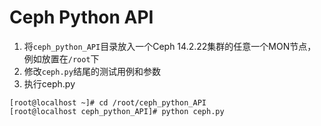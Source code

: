 # Ceph Python API
1. 将`ceph_python_API`目录放入一个Ceph 14.2.22集群的任意一个MON节点，例如放置在`/root`下
2. 修改`ceph.py`结尾的测试用例和参数
3. 执行ceph.py
```
[root@localhost ~]# cd /root/ceph_python_API
[root@localhost ceph_python_API]# python ceph.py
```